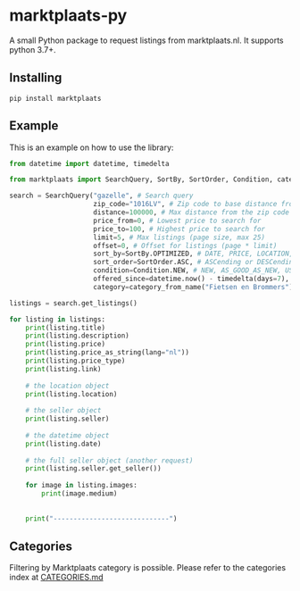 # marktplaats-py
A small Python package to request listings from marktplaats.nl. It supports python 3.7+.

## Installing
```shell
pip install marktplaats
```

## Example
This is an example on how to use the library:
```py
from datetime import datetime, timedelta

from marktplaats import SearchQuery, SortBy, SortOrder, Condition, category_from_name

search = SearchQuery("gazelle", # Search query
                     zip_code="1016LV", # Zip code to base distance from
                     distance=100000, # Max distance from the zip code for listings
                     price_from=0, # Lowest price to search for
                     price_to=100, # Highest price to search for
                     limit=5, # Max listings (page size, max 25)
                     offset=0, # Offset for listings (page * limit)
                     sort_by=SortBy.OPTIMIZED, # DATE, PRICE, LOCATION, OPTIMIZED
                     sort_order=SortOrder.ASC, # ASCending or DESCending
                     condition=Condition.NEW, # NEW, AS_GOOD_AS_NEW, USED or category-specific
                     offered_since=datetime.now() - timedelta(days=7), # Filter listings since a point in time
                     category=category_from_name("Fietsen en Brommers")) # Filter in specific category (L1) or subcategory (L2)

listings = search.get_listings()

for listing in listings:
    print(listing.title)
    print(listing.description)
    print(listing.price)
    print(listing.price_as_string(lang="nl"))
    print(listing.price_type)
    print(listing.link)
    
    # the location object
    print(listing.location)
    
    # the seller object
    print(listing.seller)
    
    # the datetime object
    print(listing.date)
    
    # the full seller object (another request)
    print(listing.seller.get_seller())
    
    for image in listing.images:
        print(image.medium)
    
    
    print("-----------------------------")
```

## Categories
Filtering by Marktplaats category is possible. Please refer to the categories index at [CATEGORIES.md](./CATEGORIES.md)
